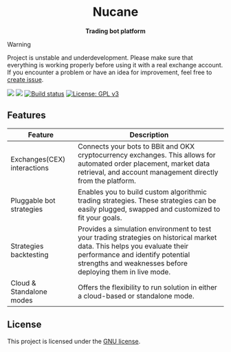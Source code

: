 <div align="center">
    <h1>Nucane</h1>
    <strong>Trading bot platform</strong>
</div>

> [!WARNING]
> Project is unstable and underdevelopment.
> Please make sure that everything is working properly before using it with a real exchange account.
> If you encounter a problem or have an idea for improvement,
> feel free to [create issue](https://github.com/lkaratl/nucane/issues/new).

![](https://img.shields.io/badge/status-experimental-orange)
![](https://img.shields.io/badge/maintenance-active-green)
[![Build status](https://badge.buildkite.com/ae5a77e5cb289f11a18580f716921e27cda4985c9d77d8f240.svg?branch=main)](https://buildkite.com/merk/ncn-build)
[![License: GPL v3](https://img.shields.io/badge/License-GPLv3-blue.svg)](https://www.gnu.org/licenses/gpl-3.0)

## Features

| Feature                     | Description                                                                                                                                                                                                                |
|-----------------------------|----------------------------------------------------------------------------------------------------------------------------------------------------------------------------------------------------------------------------|
| Exchanges(CEX) interactions | Connects your bots to BBit and OKX cryptocurrency exchanges. This allows for automated order placement, market data retrieval, and account management directly from the platform.                                          |
| Pluggable bot strategies    | Enables you to build custom algorithmic trading strategies. These strategies can be easily plugged, swapped and customized to fit your goals.                                                                              |
| Strategies backtesting      | Provides a simulation environment to test your trading strategies on historical market data. This helps you evaluate their performance and identify potential strengths and weaknesses before deploying them in live mode. |
| Cloud & Standalone modes    | Offers the flexibility to run solution in either a cloud-based or standalone mode.                                                                                                                                         |

## License

This project is licensed under the [GNU license](LICENSE).
